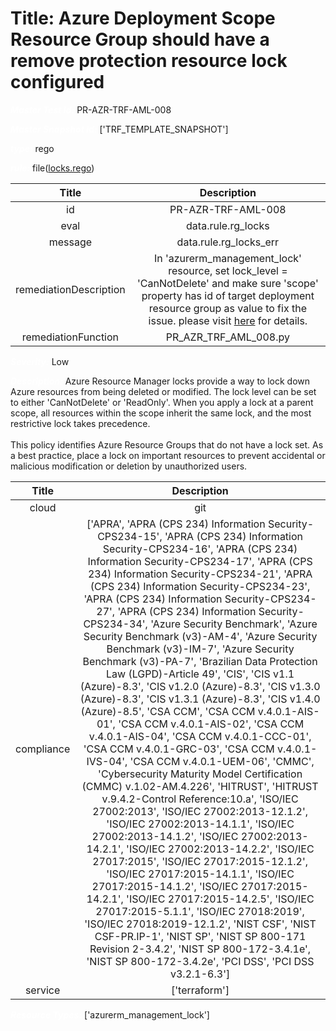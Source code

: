 



# Title: Azure Deployment Scope Resource Group should have a remove protection resource lock configured


***<font color="white">Master Test Id:</font>*** PR-AZR-TRF-AML-008

***<font color="white">Master Snapshot Id:</font>*** ['TRF_TEMPLATE_SNAPSHOT']

***<font color="white">type:</font>*** rego

***<font color="white">rule:</font>*** file([locks.rego])  
  
  
  
  

|Title|Description|
| :---: | :---: |
|id|PR-AZR-TRF-AML-008|
|eval|data.rule.rg_locks|
|message|data.rule.rg_locks_err|
|remediationDescription|In 'azurerm_management_lock' resource, set lock_level = 'CanNotDelete' and make sure 'scope' property has id of target deployment resource group as value to fix the issue. please visit <a href='https://registry.terraform.io/providers/hashicorp/azurerm/latest/docs/resources/management_lock#lock_level' target='_blank'>here</a> for details.|
|remediationFunction|PR_AZR_TRF_AML_008.py|


***<font color="white">Severity:</font>*** Low

***<font color="white">Description:</font>*** Azure Resource Manager locks provide a way to lock down Azure resources from being deleted or modified. The lock level can be set to either 'CanNotDelete' or 'ReadOnly'. When you apply a lock at a parent scope, all resources within the scope inherit the same lock, and the most restrictive lock takes precedence.<br><br>This policy identifies Azure Resource Groups that do not have a lock set. As a best practice, place a lock on important resources to prevent accidental or malicious modification or deletion by unauthorized users.  
  
  

|Title|Description|
| :---: | :---: |
|cloud|git|
|compliance|['APRA', 'APRA (CPS 234) Information Security-CPS234-15', 'APRA (CPS 234) Information Security-CPS234-16', 'APRA (CPS 234) Information Security-CPS234-17', 'APRA (CPS 234) Information Security-CPS234-21', 'APRA (CPS 234) Information Security-CPS234-23', 'APRA (CPS 234) Information Security-CPS234-27', 'APRA (CPS 234) Information Security-CPS234-34', 'Azure Security Benchmark', 'Azure Security Benchmark (v3)-AM-4', 'Azure Security Benchmark (v3)-IM-7', 'Azure Security Benchmark (v3)-PA-7', 'Brazilian Data Protection Law (LGPD)-Article 49', 'CIS', 'CIS v1.1 (Azure)-8.3', 'CIS v1.2.0 (Azure)-8.3', 'CIS v1.3.0 (Azure)-8.3', 'CIS v1.3.1 (Azure)-8.3', 'CIS v1.4.0 (Azure)-8.5', 'CSA CCM', 'CSA CCM v.4.0.1-AIS-01', 'CSA CCM v.4.0.1-AIS-02', 'CSA CCM v.4.0.1-AIS-04', 'CSA CCM v.4.0.1-CCC-01', 'CSA CCM v.4.0.1-GRC-03', 'CSA CCM v.4.0.1-IVS-04', 'CSA CCM v.4.0.1-UEM-06', 'CMMC', 'Cybersecurity Maturity Model Certification (CMMC) v.1.02-AM.4.226', 'HITRUST', 'HITRUST v.9.4.2-Control Reference:10.a', 'ISO/IEC 27002:2013', 'ISO/IEC 27002:2013-12.1.2', 'ISO/IEC 27002:2013-14.1.1', 'ISO/IEC 27002:2013-14.1.2', 'ISO/IEC 27002:2013-14.2.1', 'ISO/IEC 27002:2013-14.2.2', 'ISO/IEC 27017:2015', 'ISO/IEC 27017:2015-12.1.2', 'ISO/IEC 27017:2015-14.1.1', 'ISO/IEC 27017:2015-14.1.2', 'ISO/IEC 27017:2015-14.2.1', 'ISO/IEC 27017:2015-14.2.5', 'ISO/IEC 27017:2015-5.1.1', 'ISO/IEC 27018:2019', 'ISO/IEC 27018:2019-12.1.2', 'NIST CSF', 'NIST CSF-PR.IP-1', 'NIST SP', 'NIST SP 800-171 Revision 2-3.4.2', 'NIST SP 800-172-3.4.1e', 'NIST SP 800-172-3.4.2e', 'PCI DSS', 'PCI DSS v3.2.1-6.3']|
|service|['terraform']|


***<font color="white">Resource Types:</font>*** ['azurerm_management_lock']


[locks.rego]: https://github.com/prancer-io/prancer-compliance-test/tree/master/azure/terraform/locks.rego
